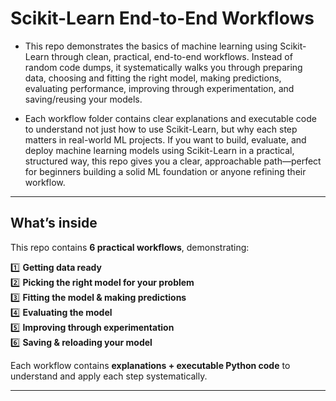 # Scikit-Learn End-to-End Workflows

- This repo demonstrates the basics of machine learning using Scikit-Learn through clean, practical, end-to-end workflows. Instead of random code dumps, it systematically walks you through preparing data, choosing and fitting the right model, making predictions, evaluating performance, improving through experimentation, and saving/reusing your models.

-   Each workflow folder contains clear explanations and executable code to understand not just how to use Scikit-Learn, but why each step matters in real-world ML projects. If you want to build, evaluate, and deploy machine learning models using Scikit-Learn in a practical, structured way, this repo gives you a clear, approachable path—perfect for beginners building a solid ML foundation or anyone refining their workflow.

---

## What’s inside

This repo contains **6 practical workflows**, demonstrating:

1️⃣ **Getting data ready**  
2️⃣ **Picking the right model for your problem**  
3️⃣ **Fitting the model & making predictions**  
4️⃣ **Evaluating the model**  
5️⃣ **Improving through experimentation**  
6️⃣ **Saving & reloading your model**  

Each workflow contains **explanations + executable Python code** to understand and apply each step systematically.

---




